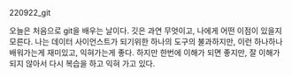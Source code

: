 220922_git

오늘은 처음으로 git을 배우는 날이다.
깃은 과연 무엇이고, 나에게 어떤 이점이 있을지 모른다.
나는 데이터 사이언스트가 되기위한 하나의 도구의 불과하지만, 이런 하나하나 배워가는게 재미있고, 
익혀가는게 좋다. 하지만 한번에 이해가 되면 좋지만, 잘 이해가 되지 않아서 다시 복습을 하고 익혀 가고 있다.

